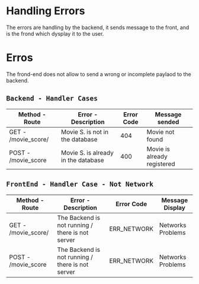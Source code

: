 <!-- @format -->

# Handling Errors

The errors are handling by the backend, it sends message to the front, and is the frond which dysplay it to the user.

# Erros

The frond-end does not allow to send a wrong or incomplete paylaod to the backend.

## `Backend - Handler Cases`

| Method - Route      | Error - Description                 | Error Code | Message sended              |
| ------------------- | ----------------------------------- | ---------- | --------------------------- |
| GET - /movie_score/ | Movie S. is not in the database     | 404        | Movie not found             |
| POST - /movie_score | Movie S. is already in the database | 400        | Movie is already registered |

## `FrontEnd - Handler Case - Not Network`

| Method - Route      | Error - Description                              | Error Code  | Message Display   |
| ------------------- | ------------------------------------------------ | ----------- | ----------------- |
| GET - /movie_score/ | The Backend is not running / there is not server | ERR_NETWORK | Networks Problems |
| POST - /movie_score | The Backend is not running / there is not server | ERR_NETWORK | Networks Problems |
